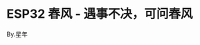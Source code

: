 <!--
 * @Author: xingnian j_xingnian@163.com
 * @Date: 2025-05-24 14:53:16
 * @LastEditors: xingnian j_xingnian@163.com
 * @LastEditTime: 2025-05-24 14:54:35
 * @FilePath: \ESP32-ChunFeng\README.md
 * @Description: 
-->
# ESP32 春风 - 遇事不决，可问春风

By.星年

